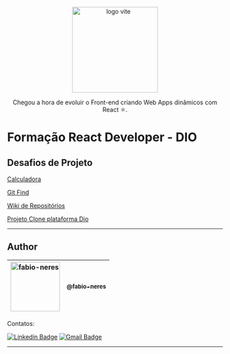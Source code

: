 <div align="center">
  <figure>
    <img src="https://user-images.githubusercontent.com/50967217/209584097-02208abf-7947-429b-9dbb-cd410bcd27b0.png"  width="200px;" alt="logo vite">
  </figure>
  <p> Chegou a hora de evoluir o Front-end criando Web Apps dinâmicos com React ⚛.</p>
</div>

# Formação React Developer - DIO

## Desafios de Projeto

[Calculadora](https://github.com/neresfabio/formacao-react-developer/tree/main/calculadora-app-react)

[Git Find](https://github.com/neresfabio/formacao-react-developer/tree/main/consumindo-api-github/gitfind)

[Wiki de Repositórios](https://github.com/neresfabio/formacao-react-developer/tree/main/criando-wik-repositorio/reportwebvitals)

[Projeto Clone plataforma Dio](https://github.com/neresfabio/formacao-react-developer/tree/main/dio-clone)


***
## Author

| [<img alt="fabio-neres" src="https://github.com/neresfabio.png?size=115" width="115">](https://github.com/neresfabio) | [<sub>@fabio-neres</sub>](https://github.com/neresfabio) |
| :---: |:---:|

Contatos:

[![Linkedin Badge](https://img.shields.io/badge/-Fabio-blue?style=flat-square&logo=Linkedin&logoColor=white&link=https://www.linkedin.com/in/fabioneresdejesus/)](https://www.linkedin.com/in/fabioneresdejesus/)
[![Gmail Badge](https://img.shields.io/badge/-neresfjcomunic@gmail.com-c14438?style=flat-square&logo=Gmail&logoColor=white&link=mailto:neresfjcomunic@gmail.com)](mailto:neresfjcomunic@gmail.com)
<hr>
